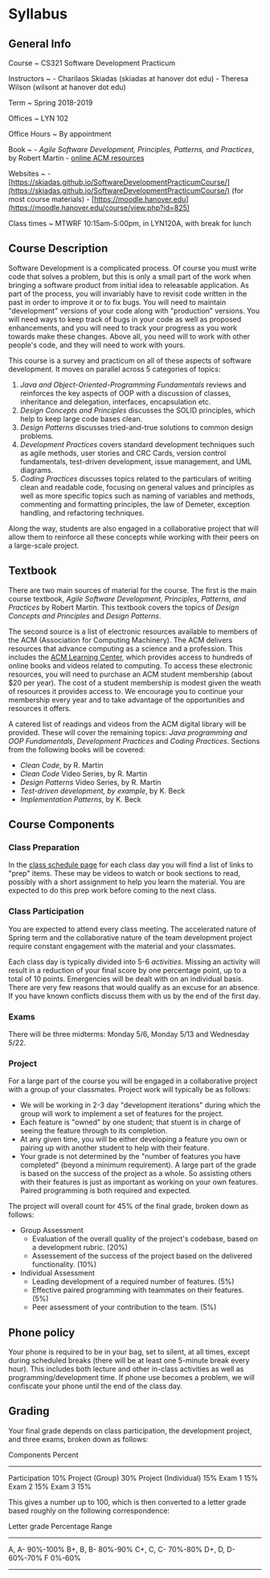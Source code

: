 # Syllabus

## General Info

Course
  ~ CS321 Software Development Practicum

Instructors
  ~ - Charilaos Skiadas (skiadas at hanover dot edu)
    - Theresa Wilson (wilsont at hanover dot edu)

Term
  ~ Spring 2018-2019

Offices
  ~ LYN 102

Office Hours
  ~ By appointment

Book
  ~ - *Agile Software Development, Principles, Patterns, and Practices*, by Robert Martin
    - [online ACM resources](http://learning.acm.org)

Websites
  ~ - [https://skiadas.github.io/SoftwareDevelopmentPracticumCourse/](https://skiadas.github.io/SoftwareDevelopmentPracticumCourse/) (for most course materials)
    - [https://moodle.hanover.edu](https://moodle.hanover.edu/course/view.php?id=825)

Class times
  ~ MTWRF 10:15am-5:00pm, in LYN120A, with break for lunch

## Course Description

Software Development is a complicated process. Of course you must write code that solves a 
problem, but this is only a small part of the work when bringing a software product 
from initial idea to releasable application. As part of the process, you will invariably have
to revisit code written in the past in order to improve it or to fix bugs. You will need to 
maintain "development" versions of your code along with "production" versions. You will need 
ways to keep track of bugs in your code as well as proposed enhancements, and you will need 
to track your progress as you work towards make these changes. Above all, you need will to work 
with other people's code, and they will need to work with yours.

This course is a survey and practicum on all of these aspects of software development. It moves on parallel across 5 categories of topics:

1. *Java and Object-Oriented-Programming Fundamentals* reviews and reinforces the key aspects of OOP with a discussion of classes, inheritance and delegation, interfaces, encapsulation etc.
2. *Design Concepts and Principles* discusses the SOLID principles, which help to keep large code bases clean.
3. *Design Patterns* discusses tried-and-true solutions to common design problems.
4. *Development Practices* covers standard development techniques such as agile methods, user stories and CRC Cards, version control fundamentals, test-driven development, issue management, and UML diagrams.
5. *Coding Practices* discusses topics related to the particulars of writing clean and readable code, focusing on general values and principles as well as more specific topics such as naming of variables and methods, commenting and formatting principles, the law of Demeter, exception handling, and refactoring techniques.

Along the way, students are also engaged in a collaborative project that will allow them to reinforce all these concepts while working with their peers on a large-scale project.

## Textbook

There are two main sources of material for the course. The first is the main course textbook, *Agile Software Development, Principles, Patterns, and Practices* by Robert Martin. This textbook covers the topics of *Design Concepts and Principles* and *Design Patterns*.

The second source is a list of electronic resources available to members of the ACM (Association for Computing Machinery). The ACM delivers resources that advance computing as a science and a profession. This includes the [ACM Learning Center](https://learning.acm.org/), which provides access to hundreds of online books and videos related to computing. To access these electronic resources, you will need to purchase an ACM student membership (about $20 per year). The cost of a student membership is modest given the weath of resources it provides access to. We encourage you to continue your membership every year and to take advantage of the opportunities and resources it offers.

A catered list of readings and videos from the ACM digital library will be provided. These will cover the remaining topics: *Java programming and OOP Fundamentals*, *Development Practices* and *Coding Practices*. Sections from the following books will be covered:

- *Clean Code*, by R. Martin
- *Clean Code* Video Series, by R. Martin
- *Design Patterns* Video Series, by R. Martin
- *Test-driven development, by example*, by K. Beck
- *Implementation Patterns*, by K. Beck

## Course Components

### Class Preparation

In the [class schedule page](skiadas.github.io/SoftwareDevelopmentPracticumCourse/site/schedule.html) for each class day you will find a list of links to "prep" items. These may be videos to watch or book sections to read, possibly with a short assignment to help you learn the material. You are expected to do this prep work before coming to the next class.

### Class Participation

You are expected to attend every class meeting. The accelerated nature of Spring term and the collaborative nature of the team development project require constant engagement with the material and your classmates. 

Each class day is typically divided into 5-6 *activities*. Missing an activity will result in a reduction of your final score by one percentage point, up to a total of 10 points. Emergencies will be dealt with on an individual basis. There are very few reasons that would qualify as an excuse for an absence. If you have known conflicts discuss them with us by the end of the first day.

### Exams

There will be three midterms: Monday 5/6, Monday 5/13 and Wednesday 5/22.

### Project

For a large part of the course you will be engaged in a collaborative project with a group of your classmates. Project work will typically be as follows:

- We will be working in 2-3 day "development iterations" during which the group will work to implement a set of features for the project.
- Each feature is "owned" by one student; that stuent is in charge of seeing the feature through to its completion.
- At any given time, you will be either developing a feature you own or pairing up with another student to help with their feature.
- Your grade is not determined by the "number of features you have completed" (beyond a minimum requirement). A large part of the grade is based on the success of the project as a whole. So assisting others with their features is just as important as working on your own features. Paired programming is both required and expected.

The project will overall count for 45% of the final grade, broken down as follows:

- Group Assessment
    - Evaluation of the overall quality of the project's codebase, based on a development rubric. (20%)
    - Assessement of the success of the project based on the delivered functionality. (10%)
- Individual Assessment
    - Leading development of a required number of features. (5%)
    - Effective paired programming with teammates on their features. (5%)
    - Peer assessment of your contribution to the team. (5%)

## Phone policy

Your phone is required to be in your bag, set to silent, at all times, except during scheduled breaks (there will be at least one 5-minute break every hour). This includes both lecture and other in-class activities as well as programming/development time. If phone use becomes a problem, we will confiscate your phone until the end of the class day.

## Grading

Your final grade depends on class participation, the development project, and three exams, broken down as follows:

Components             Percent
--------------------  --------
Participation              10%
Project (Group)            30%
Project (Individual)       15%
Exam 1                     15%
Exam 2                     15%
Exam 3                     15%



This gives a number up to 100, which is then converted to a letter grade based roughly on the following correspondence:

 Letter grade     Percentage Range
--------------   -----------------
   A, A-                  90%-100%
   B+, B, B-               80%-90%
   C+, C, C-               70%-80%
   D+, D, D-               60%-70%
      F                     0%-60%
--------------   -----------------

